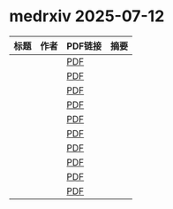 # medrxiv 2025-07-12

| 标题 | 作者 | PDF链接 |  摘要 |
|------|------|--------|------|
|  |  | [PDF](https://doi.org/10.1101/2024.10.21.24315904) |  |
|  |  | [PDF](https://doi.org/10.1101/2025.06.26.25330326) |  |
|  |  | [PDF](https://doi.org/10.1101/2025.07.05.25330942) |  |
|  |  | [PDF](https://doi.org/10.1101/2025.06.09.25329115) |  |
|  |  | [PDF](https://doi.org/10.1101/2025.07.10.25331322) |  |
|  |  | [PDF](https://doi.org/10.1101/2025.07.09.25331194) |  |
|  |  | [PDF](https://doi.org/10.1101/2025.07.08.25330815) |  |
|  |  | [PDF](https://doi.org/10.1101/2025.07.08.25331129) |  |
|  |  | [PDF](https://doi.org/10.1101/2025.07.10.25331293) |  |
|  |  | [PDF](https://doi.org/10.1101/2025.07.10.25331240) |  |
